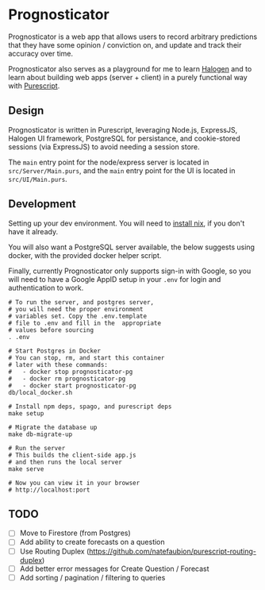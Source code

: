 # Prognosticator

Prognosticator is a web app that allows users to record arbitrary
predictions that they have some opinion / conviction on,
and update and track their accuracy over time.

Prognosticator also serves as a playground for me to
learn [Halogen](https://github.com/slamdata/purescript-halogen)
and to learn about building web apps (server + client) in a
purely functional way with [Purescript](https://github.com/purescript/purescript).


## Design

Prognosticator is written in Purescript, leveraging Node.js, ExpressJS,
Halogen UI framework, PostgreSQL for persistance, and cookie-stored sessions
(via ExpressJS) to avoid needing a session store.

The `main` entry point for the node/express server is located in `src/Server/Main.purs`,
and the `main` entry point for the UI is located in `src/UI/Main.purs`.


## Development

Setting up your dev environment.
You will need to [install nix](https://nixos.org/nix/download.html),
if you don't have it already.

You will also want a PostgreSQL server available, the below
suggests using docker, with the provided docker helper script.

Finally, currently Prognosticator only supports sign-in with Google,
so you will need to have a Google AppID setup in your `.env` for
login and authentication to work.

```
# To run the server, and postgres server,
# you will need the proper environment
# variables set. Copy the .env.template
# file to .env and fill in the  appropriate
# values before sourcing
. .env

# Start Postgres in Docker
# You can stop, rm, and start this container
# later with these commands:
#   - docker stop prognosticator-pg
#   - docker rm prognosticator-pg
#   - docker start prognosticator-pg
db/local_docker.sh

# Install npm deps, spago, and purescript deps
make setup

# Migrate the database up
make db-migrate-up

# Run the server
# This builds the client-side app.js
# and then runs the local server
make serve

# Now you can view it in your browser
# http://localhost:port
```

## TODO

- [ ] Move to Firestore (from Postgres)
- [ ] Add ability to create forecasts on a question
- [ ] Use Routing Duplex (https://github.com/natefaubion/purescript-routing-duplex)
- [ ] Add better error messages for Create Question / Forecast
- [ ] Add sorting / pagination / filtering to queries